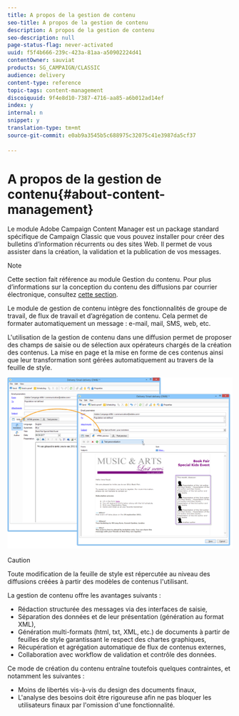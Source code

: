 ```yaml
---
title: A propos de la gestion de contenu
seo-title: A propos de la gestion de contenu
description: A propos de la gestion de contenu
seo-description: null
page-status-flag: never-activated
uuid: f5f4b666-239c-423a-81aa-a50902224d41
contentOwner: sauviat
products: SG_CAMPAIGN/CLASSIC
audience: delivery
content-type: reference
topic-tags: content-management
discoiquuid: 9f4e8d10-7387-4716-aa85-a6b012ad14ef
index: y
internal: n
snippet: y
translation-type: tm+mt
source-git-commit: e0ab9a3545b5c688975c32075c41e3987da5cf37

---
```



# A propos de la gestion de contenu{#about-content-management}

Le module Adobe Campaign Content Manager est un package [](../../installation/using/installing-campaign-standard-packages.md) standard spécifique de Campaign Classic que vous pouvez installer pour créer des bulletins d’information récurrents ou des sites Web. Il permet de vous assister dans la création, la validation et la publication de vos messages.

>[!NOTE]
>
>Cette section fait référence au module Gestion du contenu. Pour plus d’informations sur la conception du contenu des diffusions par courrier électronique, consultez [cette section](../../delivery/using/defining-the-email-content.md).

Le module de gestion de contenu intègre des fonctionnalités de groupe de travail, de flux de travail et d’agrégation de contenu. Cela permet de formater automatiquement un message : e-mail, mail, SMS, web, etc.

L&#39;utilisation de la gestion de contenu dans une diffusion permet de proposer des champs de saisie ou de sélection aux opérateurs chargés de la création des contenus. La mise en page et la mise en forme de ces contenus ainsi que leur transformation sont gérées automatiquement au travers de la feuille de style.

![](assets/s_ncs_content_create_content_sample.png)

>[!CAUTION]
>
>Toute modification de la feuille de style est répercutée au niveau des diffusions créées à partir des modèles de contenus l&#39;utilisant.

La gestion de contenu offre les avantages suivants :

* Rédaction structurée des messages via des interfaces de saisie,
* Séparation des données et de leur présentation (génération au format XML),
* Génération multi-formats (html, txt, XML, etc.) de documents à partir de feuilles de style garantissant le respect des chartes graphiques,
* Récupération et agrégation automatique de flux de contenus externes,
* Collaboration avec workflow de validation et contrôle des données.

Ce mode de création du contenu entraîne toutefois quelques contraintes, et notamment les suivantes :

* Moins de libertés vis-à-vis du design des documents finaux,
* L&#39;analyse des besoins doit être rigoureuse afin ne pas bloquer les utilisateurs finaux par l&#39;omission d&#39;une fonctionnalité.

